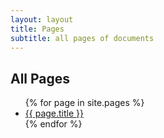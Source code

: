 ```yaml
---
layout: layout
title: Pages
subtitle: all pages of documents
---
```

<h2 id="Pages">All Pages</h2>
<ul>
{% for page in site.pages %}
<li><a href="{{ page.url }}">{{ page.title }}</a></li>
{% endfor %}
</ul>
